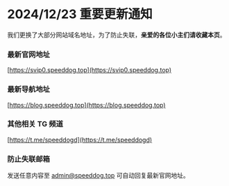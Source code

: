 # 2024/12/23 重要更新通知

我们更换了大部分网站域名地址，为了防止失联，**亲爱的各位小主们请收藏本页**。

### 最新官网地址
[https://svip0.speeddog.top](https://svip0.speeddog.top)

### 最新导航地址
[https://blog.speeddog.top](https://blog.speeddog.top)

### 其他相关 TG 频道
[https://t.me/speeddogd](https://t.me/speeddogd)

### 防止失联邮箱
发送任意内容至 [admin@speeddog.top](mailto:admin@speeddog.top) 可自动回复最新官网地址。
